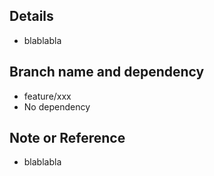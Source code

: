 ## Details

- blablabla

## Branch name and dependency

- feature/xxx
- No dependency

## Note or Reference

- blablabla
